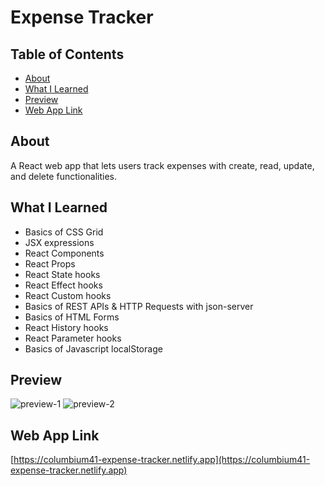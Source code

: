 # Expense Tracker

## Table of Contents
- [About](#About)
- [What I Learned](#What-I-Learned)
- [Preview](#Preview)
- [Web App Link](#Web-App-Link)

## About
A React web app that lets users track expenses with create, read, update, and delete functionalities. 

## What I Learned
- Basics of CSS Grid
- JSX expressions
- React Components
- React Props
- React State hooks
- React Effect hooks
- React Custom hooks
- Basics of REST APIs & HTTP Requests with json-server
- Basics of HTML Forms
- React History hooks
- React Parameter hooks
- Basics of Javascript localStorage

## Preview
![preview-1](https://user-images.githubusercontent.com/75919484/216506537-6acf4fef-3789-42ff-a40a-99b24844949d.png)
![preview-2](https://user-images.githubusercontent.com/75919484/220453686-610d407a-e0ce-4129-a09b-f2be4617c708.png)

## Web App Link
[https://columbium41-expense-tracker.netlify.app](https://columbium41-expense-tracker.netlify.app)
